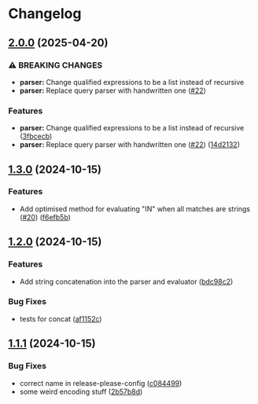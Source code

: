 # Changelog

## [2.0.0](https://github.com/will14smith/SelectQuery/compare/SelectQuery-v1.3.0...SelectQuery-v2.0.0) (2025-04-20)


### ⚠ BREAKING CHANGES

* **parser:** Change qualified expressions to be a list instead of recursive
* **parser:** Replace query parser with handwritten one ([#22](https://github.com/will14smith/SelectQuery/issues/22))

### Features

* **parser:** Change qualified expressions to be a list instead of recursive ([3fbcecb](https://github.com/will14smith/SelectQuery/commit/3fbcecbdf3dcef2db43d49a156aa924152f796f8))
* **parser:** Replace query parser with handwritten one ([#22](https://github.com/will14smith/SelectQuery/issues/22)) ([14d2132](https://github.com/will14smith/SelectQuery/commit/14d2132ba0bea6de2c81a49c888c7fb21177ef84))

## [1.3.0](https://github.com/will14smith/SelectQuery/compare/SelectQuery-v1.2.0...SelectQuery-v1.3.0) (2024-10-15)


### Features

* Add optimised method for evaluating "IN" when all matches are strings ([#20](https://github.com/will14smith/SelectQuery/issues/20)) ([f6efb5b](https://github.com/will14smith/SelectQuery/commit/f6efb5b7ccf6c7940953f1c74e224fd4ba09aced))

## [1.2.0](https://github.com/will14smith/SelectQuery/compare/SelectQuery-v1.1.1...SelectQuery-v1.2.0) (2024-10-15)


### Features

* Add string concatenation into the parser and evaluator ([bdc98c2](https://github.com/will14smith/SelectQuery/commit/bdc98c28c19f7d7cb53abd6fc3f497982e6bbaef))


### Bug Fixes

* tests for concat ([af1152c](https://github.com/will14smith/SelectQuery/commit/af1152c67677b0325f1ed958dc632fddad64b7df))

## [1.1.1](https://github.com/will14smith/SelectQuery/compare/SelectQuery-v1.1.0...SelectQuery-v1.1.1) (2024-10-15)


### Bug Fixes

* correct name in release-please-config ([c084499](https://github.com/will14smith/SelectQuery/commit/c084499353b69724a681f79d9c08f0361042772d))
* some weird encoding stuff ([2b57b8d](https://github.com/will14smith/SelectQuery/commit/2b57b8de56e00140bca6613310ef2fc18a5f485f))
